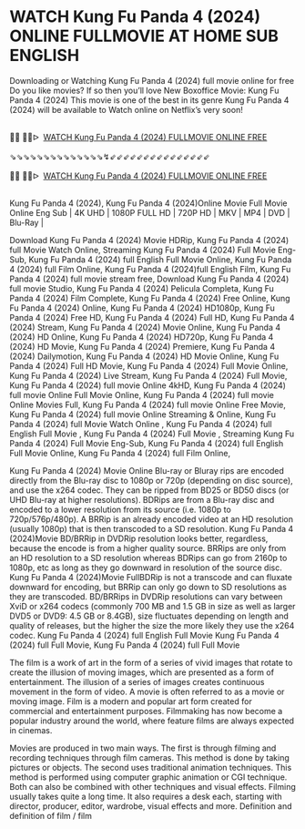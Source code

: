 WATCH Kung Fu Panda 4 (2024) ONLINE FULLMOVIE AT HOME SUB ENGLISH
=
Downloading or Watching Kung Fu Panda 4 (2024) full movie online for free Do you like movies? If so then you’ll love New Boxoffice Movie: Kung Fu Panda 4 (2024) This movie is one of the best in its genre Kung Fu Panda 4 (2024) will be available to Watch online on Netflix’s very soon!

<div><br /></div><div>🔴🔴 🔴🔴ᐅ&nbsp;&nbsp;<a href="https://t.co/LBuMldXUhY">WATCH Kung Fu Panda 4 (2024) FULLMOVIE ONLINE FREE</a></div><div><br /></div><div><div>⇘⇘⇘⇘⇘⇘⇘⇘⇘⇘⇘⇘⇘⇘↯⇙⇙⇙⇙⇙⇙⇙⇙⇙⇙⇙⇙⇙⇙⇙</div></div><div><br /></div><div><div><div>🔴🔴 🔴🔴ᐅ&nbsp;&nbsp;<a href="https://t.co/JqSR9m6n7L">WATCH Kung Fu Panda 4 (2024) FULLMOVIE ONLINE FREE</a></div></div></div><div><br /></div>

Kung Fu Panda 4 (2024), Kung Fu Panda 4 (2024)Online Movie Full Movie Online Eng Sub
| 4K UHD | 1080P FULL HD | 720P HD | MKV | MP4 | DVD | Blu-Ray |

Download Kung Fu Panda 4 (2024) Movie HDRip,
Kung Fu Panda 4 (2024) full Movie Watch Online,
Streaming Kung Fu Panda 4 (2024) Full Movie Eng-Sub,
Kung Fu Panda 4 (2024) full English Full Movie Online,
Kung Fu Panda 4 (2024) full Film Online,
Kung Fu Panda 4 (2024)full English Film,
Kung Fu Panda 4 (2024) full movie stream free,
Download Kung Fu Panda 4 (2024) full movie Studio,
Kung Fu Panda 4 (2024) Pelicula Completa,
Kung Fu Panda 4 (2024) Film Complete,
Kung Fu Panda 4 (2024) Free Online,
Kung Fu Panda 4 (2024) Online,
Kung Fu Panda 4 (2024) HD1080p,
Kung Fu Panda 4 (2024) Free HD,
Kung Fu Panda 4 (2024) Full HD,
Kung Fu Panda 4 (2024) Stream,
Kung Fu Panda 4 (2024) Movie Online,
Kung Fu Panda 4 (2024) HD Online,
Kung Fu Panda 4 (2024) HD720p,
Kung Fu Panda 4 (2024) HD Movie,
Kung Fu Panda 4 (2024) Premiere,
Kung Fu Panda 4 (2024) Dailymotion,
Kung Fu Panda 4 (2024) HD Movie Online,
Kung Fu Panda 4 (2024) Full HD Movie,
Kung Fu Panda 4 (2024) Full Movie Online,
Kung Fu Panda 4 (2024) Live Stream,
Kung Fu Panda 4 (2024) Full Movie,
Kung Fu Panda 4 (2024) full movie Online 4kHD,
Kung Fu Panda 4 (2024) full movie Online Full Movie Online,
Kung Fu Panda 4 (2024) full movie Online Movies Full,
Kung Fu Panda 4 (2024) full movie Online Free Movie,
Kung Fu Panda 4 (2024) full movie Online Streaming & Online,
Kung Fu Panda 4 (2024) full Movie Watch Online ,
Kung Fu Panda 4 (2024) full English Full Movie ,
Kung Fu Panda 4 (2024) Full Movie ,
Streaming Kung Fu Panda 4 (2024) Full Movie Eng-Sub,
Kung Fu Panda 4 (2024) full English Full Movie Online,
Kung Fu Panda 4 (2024) full Film Online,


Kung Fu Panda 4 (2024) Movie Online Blu-ray or Bluray rips are encoded directly from the Blu-ray disc to 1080p or 720p (depending on disc source), and use the x264 codec. They can be ripped from BD25 or BD50 discs (or UHD Blu-ray at higher resolutions). BDRips are from a Blu-ray disc and encoded to a lower resolution from its source (i.e. 1080p to 720p/576p/480p). A BRRip is an already encoded video at an HD resolution (usually 1080p) that is then transcoded to a SD resolution. Kung Fu Panda 4 (2024)Movie BD/BRRip in DVDRip resolution looks better, regardless, because the encode is from a higher quality source. BRRips are only from an HD resolution to a SD resolution whereas BDRips can go from 2160p to 1080p, etc as long as they go downward in resolution of the source disc. Kung Fu Panda 4 (2024)Movie FullBDRip is not a transcode and can fluxate downward for encoding, but BRRip can only go down to SD resolutions as they are transcoded. BD/BRRips in DVDRip resolutions can vary between XviD or x264 codecs (commonly 700 MB and 1.5 GB in size as well as larger DVD5 or DVD9: 4.5 GB or 8.4GB), size fluctuates depending on length and quality of releases, but the higher the size the more likely they use the x264 codec. 
Kung Fu Panda 4 (2024) full English Full Movie Kung Fu Panda 4 (2024) full Full Movie, Kung Fu Panda 4 (2024) full Full Movie 

The film is a work of art in the form of a series of vivid images that rotate to create the illusion of moving images, which are presented as a form of entertainment. The illusion of a series of images creates continuous movement in the form of video. A movie is often referred to as a movie or moving image. Film is a modern and popular art form created for commercial and entertainment purposes. Filmmaking has now become a popular industry around the world, where feature films are always expected in cinemas.

Movies are produced in two main ways. The first is through filming and recording techniques through film cameras. This method is done by taking pictures or objects. The second uses traditional animation techniques. This method is performed using computer graphic animation or CGI technique. Both can also be combined with other techniques and visual effects. Filming usually takes quite a long time. It also requires a desk each, starting with director, producer, editor, wardrobe, visual effects and more. Definition and definition of film / film
